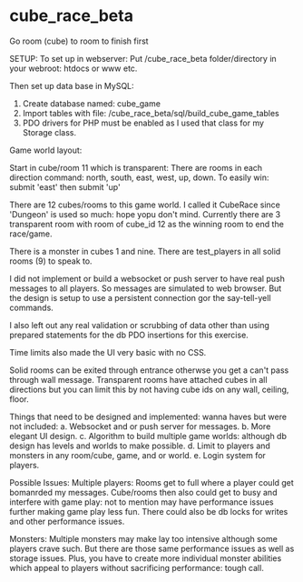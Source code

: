 # cube_race_beta
Go room (cube) to room to finish first

SETUP:
To set up in webserver:
Put /cube_race_beta folder/directory in your webroot: htdocs or www etc.

Then set up data base in MySQL:
1. Create database named: cube_game
2. Import tables with file: /cube_race_beta/sql/build_cube_game_tables
3. PDO drivers for PHP must be enabled as I used that class for my Storage class.

Game world layout:

Start in cube/room 11 which is transparent:
There are rooms in each direction command: north, south, east, west, up, down.
To easily win:
submit 'east'
then
submit 'up'

There are 12 cubes/rooms to this game world.
I called it CubeRace since 'Dungeon' is used so much: hope yopu don't mind.
Currently there are 3 transparent room with room of cube_id 12 as the winning room
to end the race/game.

There is a monster in cubes 1 and nine.
There are test_players in all solid rooms (9) to speak to.

I did not implement or build a websocket or push server
to have real push messages to all players. So messages
are simulated to web browser. But the design is setup
to use a persistent connection gor the say-tell-yell commands.

I also left out any real validation or scrubbing of data
other than using prepared statements for the db PDO insertions
for this exercise.

Time limits also made the UI very basic with no CSS.

Solid rooms can be exited through entrance otherwse you get a
can't pass through wall message.
Transparent rooms have attached cubes in all directions but you
can limit this by not having cube ids on any wall, ceiling, floor.

Things that need to be designed and implemented: wanna haves but were not included:
a. Websocket and or push server for messages.
b. More elegant UI design.
c. Algorithm to build multiple game worlds: although db design has levels and worlds
   to make possible.
d. Limit to players and monsters in any room/cube, game, and or world.
e. Login system for players.

Possible Issues:
Multiple players:
Rooms get to full where a player could get bomanrded my messages.
Cube/rooms then also could get to busy and interfere with game play:
not to mention may have performance issues further making game play
less fun. There could also be db locks for writes and other performance issues.

Monsters:
Multiple monsters may make lay too intensive although some players
crave such. But there are those same performance issues as well as storage
issues. Plus, you have to create more individual monster abilities which appeal
to players without sacrificing performance: tough call.
